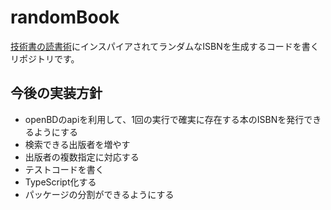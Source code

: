 # randomBook

[技術書の読書術](https://www.shoeisha.co.jp/book/detail/9784798171548)にインスパイアされてランダムなISBNを生成するコードを書くリポジトリです。

## 今後の実装方針
- openBDのapiを利用して、1回の実行で確実に存在する本のISBNを発行できるようにする
- 検索できる出版者を増やす
- 出版者の複数指定に対応する
- テストコードを書く
- TypeScript化する
- パッケージの分割ができるようにする
